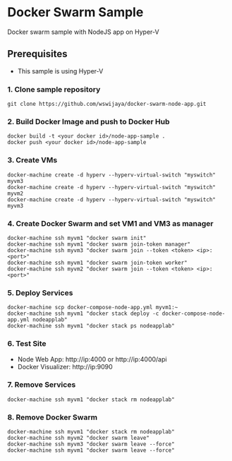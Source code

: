 # Docker Swarm Sample
Docker swarm sample with NodeJS app on Hyper-V

## <a name="prerequisites"></a>Prerequisites
* This sample is using Hyper-V

### 1. Clone sample repository
```
git clone https://github.com/wswijaya/docker-swarm-node-app.git
```

### 2. Build Docker Image and push to Docker Hub
```
docker build -t <your docker id>/node-app-sample .
docker push <your docker id>/node-app-sample
```

### 3. Create VMs
```
docker-machine create -d hyperv --hyperv-virtual-switch "myswitch" myvm3
docker-machine create -d hyperv --hyperv-virtual-switch "myswitch" myvm2
docker-machine create -d hyperv --hyperv-virtual-switch "myswitch" myvm3
```

### 4. Create Docker Swarm and set VM1 and VM3 as manager
```
docker-machine ssh myvm1 "docker swarm init"
docker-machine ssh myvm1 "docker swarm join-token manager"
docker-machine ssh myvm3 "docker swarm join --token <token> <ip>:<port>"
docker-machine ssh myvm1 "docker swarm join-token worker"
docker-machine ssh myvm2 "docker swarm join --token <token> <ip>:<port>"
```

### 5. Deploy Services
```
docker-machine scp docker-compose-node-app.yml myvm1:~
docker-machine ssh myvm1 "docker stack deploy -c docker-compose-node-app.yml nodeapplab"
docker-machine ssh myvm1 "docker stack ps nodeapplab"
```

### 6. Test Site
* Node Web App: http://ip:4000 or http://ip:4000/api
* Docker Visualizer: http://ip:9090

### 7. Remove Services
```
docker-machine ssh myvm1 "docker stack rm nodeapplab"
```

### 8. Remove Docker Swarm
```
docker-machine ssh myvm1 "docker stack rm nodeapplab"
docker-machine ssh myvm2 "docker swarm leave"
docker-machine ssh myvm3 "docker swarm leave --force"
docker-machine ssh myvm1 "docker swarm leave --force"
```
